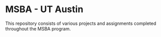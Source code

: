 # MSBA - UT Austin 
This repository consists of various projects and assignments completed throughout the MSBA program.

